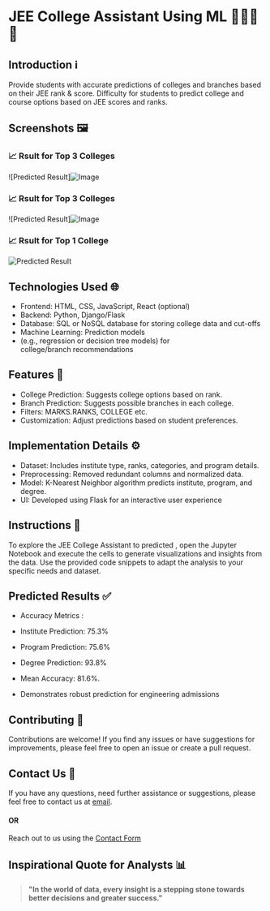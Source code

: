 
# JEE College Assistant Using ML 👨🏻‍🎓🏫

## Introduction ℹ️

Provide students with accurate predictions of colleges and branches based on their JEE rank & score.
Difficulty for students to predict college and course options based on JEE scores and ranks.

## Screenshots 🖼️

### 📈 Rsult for Top 3 Colleges
![Predicted Result]![Image](https://github.com/user-attachments/assets/52eaae4e-470f-485b-bb65-dc7fee9c7673)

### 📈 Rsult for Top 3 Colleges
![Predicted Result]![Image](https://github.com/user-attachments/assets/52eaae4e-470f-485b-bb65-dc7fee9c7673)

### 📈 Rsult for Top 1 College
![Predicted Result](https://github.com/user-attachments/assets/fc275af8-4998-412f-bb03-3eee81da946c)




## Technologies Used 🌐

- Frontend: HTML, CSS, JavaScript, React (optional)
- Backend: Python, Django/Flask
- Database: SQL or NoSQL database for storing college data and cut-offs
- Machine Learning: Prediction models
- (e.g., regression or decision tree models) for college/branch recommendations

## Features 🌟

- College Prediction: Suggests college options based on rank.
- Branch Prediction: Suggests possible branches in each college.
- Filters: MARKS.RANKS, COLLEGE etc.
- Customization: Adjust predictions based on student preferences.

## Implementation Details ⚙️

- Dataset: Includes institute type, ranks, categories, and program details.
- Preprocessing: Removed redundant columns and normalized data.
- Model: K-Nearest Neighbor algorithm predicts institute, program, and degree.
- UI: Developed using Flask for an interactive user experience


## Instructions 🌟

To explore the JEE College Assistant to predicted , open the Jupyter Notebook and execute the cells to generate visualizations and insights from the data. Use the provided code snippets to adapt the analysis to your specific needs and dataset.

## Predicted Results ✅

- Accuracy Metrics :

- Institute Prediction: 75.3%
- Program Prediction: 75.6%
- Degree Prediction: 93.8%
- Mean Accuracy: 81.6%.
- Demonstrates robust prediction for engineering admissions

## Contributing 🤝

Contributions are welcome! If you find any issues or have suggestions for improvements, please feel free to open an issue or create a pull request.

## Contact Us 📧

If you have any questions, need further assistance or suggestions, please feel free to contact us at [email](nisarns8856@gmail.com).
#### OR
Reach out to us using the [Contact Form](https://forms.gle/cEcJ9uEiz1XVbsuw8)

## Inspirational Quote for Analysts 📊
> #### "In the world of data, every insight is a stepping stone towards better decisions and greater success."
